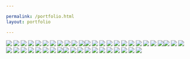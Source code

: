 ```yaml
---

permalink: /portfolio.html
layout: portfolio

---
```



<img class="masonry-brick" src="./gif_lapin/1.gif">
<img class="masonry-brick" src="./gif_lapin/2.gif">
<img class="masonry-brick" src="./gif_lapin/3.gif">
<img class="masonry-brick" src="./gif_lapin/4.gif">
<img class="masonry-brick" src="./gif_lapin/5.gif">
<img class="masonry-brick" src="./gif_lapin/6.gif">
<img class="masonry-brick" src="./gif_lapin/7.gif">
<img class="masonry-brick" src="./gif_lapin/8.gif">
<img class="masonry-brick" src="./gif_lapin/9.gif">
<img class="masonry-brick" src="./gif_lapin/11.gif">
<img class="masonry-brick" src="./gif_lapin/16.gif"><img class="masonry-brick" src="./gif_lapin/1.gif">
<img class="masonry-brick" src="./gif_lapin/2.gif">
<img class="masonry-brick" src="./gif_lapin/3.gif">
<img class="masonry-brick" src="./gif_lapin/4.gif">
<img class="masonry-brick" src="./gif_lapin/5.gif">
<img class="masonry-brick" src="./gif_lapin/6.gif">
<img class="masonry-brick" src="./gif_lapin/7.gif">
<img class="masonry-brick" src="./gif_lapin/8.gif">
<img class="masonry-brick" src="./gif_lapin/9.gif">
<img class="masonry-brick" src="./gif_lapin/11.gif">
<img class="masonry-brick" src="./gif_lapin/16.gif"><img class="masonry-brick" src="./gif_lapin/1.gif">
<img class="masonry-brick" src="./gif_lapin/2.gif">
<img class="masonry-brick" src="./gif_lapin/3.gif">
<img class="masonry-brick" src="./gif_lapin/4.gif">
<img class="masonry-brick" src="./gif_lapin/5.gif">
<img class="masonry-brick" src="./gif_lapin/6.gif">
<img class="masonry-brick" src="./gif_lapin/7.gif">
<img class="masonry-brick" src="./gif_lapin/8.gif">
<img class="masonry-brick" src="./gif_lapin/9.gif">
<img class="masonry-brick" src="./gif_lapin/11.gif">
<img class="masonry-brick" src="./gif_lapin/16.gif"><img class="masonry-brick" src="./gif_lapin/1.gif">
<img class="masonry-brick" src="./gif_lapin/2.gif">
<img class="masonry-brick" src="./gif_lapin/3.gif">
<img class="masonry-brick" src="./gif_lapin/4.gif">
<img class="masonry-brick" src="./gif_lapin/5.gif">
<img class="masonry-brick" src="./gif_lapin/6.gif">
<img class="masonry-brick" src="./gif_lapin/7.gif">
<img class="masonry-brick" src="./gif_lapin/8.gif">
<img class="masonry-brick" src="./gif_lapin/9.gif">
<img class="masonry-brick" src="./gif_lapin/11.gif">
<img class="masonry-brick" src="./gif_lapin/16.gif">
